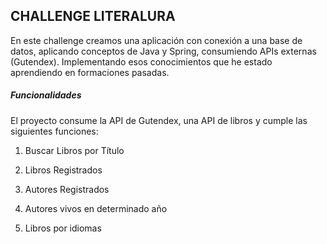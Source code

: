 ## **CHALLENGE LITERALURA** 

En este challenge creamos una aplicación con conexión a una base de datos, aplicando conceptos de Java y Spring, consumiendo APIs externas (Gutendex). Implementando esos conocimientos que he estado aprendiendo en formaciones pasadas. 

##### Funcionalidades 

El proyecto consume la API de Gutendex, una API de libros y cumple las siguientes funciones:

1. Buscar Libros por Título 

2. Libros Registrados 

3. Autores Registrados

4. Autores vivos en determinado año

5. Libros por idiomas

   

   


